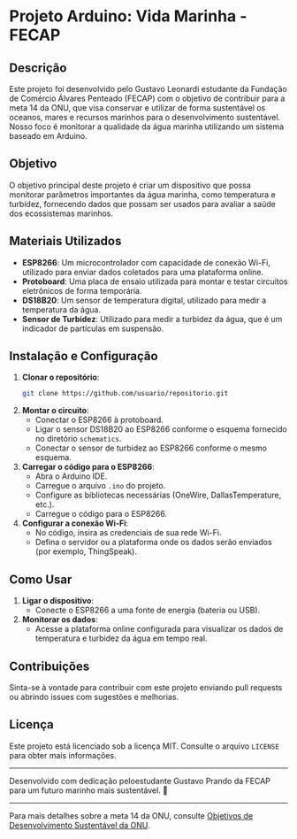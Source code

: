 # Projeto Arduino: Vida Marinha - FECAP

## Descrição

Este projeto foi desenvolvido pelo Gustavo Leonardi estudante da Fundação de Comércio Álvares Penteado (FECAP) com o objetivo de contribuir para a meta 14 da ONU, que visa conservar e utilizar de forma sustentável os oceanos, mares e recursos marinhos para o desenvolvimento sustentável. Nosso foco é monitorar a qualidade da água marinha utilizando um sistema baseado em Arduino.

## Objetivo

O objetivo principal deste projeto é criar um dispositivo que possa monitorar parâmetros importantes da água marinha, como temperatura e turbidez, fornecendo dados que possam ser usados para avaliar a saúde dos ecossistemas marinhos.

## Materiais Utilizados

- **ESP8266**: Um microcontrolador com capacidade de conexão Wi-Fi, utilizado para enviar dados coletados para uma plataforma online.
- **Protoboard**: Uma placa de ensaio utilizada para montar e testar circuitos eletrônicos de forma temporária.
- **DS18B20**: Um sensor de temperatura digital, utilizado para medir a temperatura da água.
- **Sensor de Turbidez**: Utilizado para medir a turbidez da água, que é um indicador de partículas em suspensão.

## Instalação e Configuração

1. **Clonar o repositório**:
    ```bash
    git clone https://github.com/usuario/repositorio.git
    ```
2. **Montar o circuito**:
   - Conectar o ESP8266 à protoboard.
   - Ligar o sensor DS18B20 ao ESP8266 conforme o esquema fornecido no diretório `schematics`.
   - Conectar o sensor de turbidez ao ESP8266 conforme o mesmo esquema.
3. **Carregar o código para o ESP8266**:
   - Abra o Arduino IDE.
   - Carregue o arquivo `.ino` do projeto.
   - Configure as bibliotecas necessárias (OneWire, DallasTemperature, etc.).
   - Carregue o código para o ESP8266.
4. **Configurar a conexão Wi-Fi**:
   - No código, insira as credenciais de sua rede Wi-Fi.
   - Defina o servidor ou a plataforma onde os dados serão enviados (por exemplo, ThingSpeak).

## Como Usar

1. **Ligar o dispositivo**:
   - Conecte o ESP8266 a uma fonte de energia (bateria ou USB).
2. **Monitorar os dados**:
   - Acesse a plataforma online configurada para visualizar os dados de temperatura e turbidez da água em tempo real.

## Contribuições

Sinta-se à vontade para contribuir com este projeto enviando pull requests ou abrindo issues com sugestões e melhorias.

## Licença

Este projeto está licenciado sob a licença MIT. Consulte o arquivo `LICENSE` para obter mais informações.

---

Desenvolvido com dedicação peloestudante Gustavo Prando da FECAP para um futuro marinho mais sustentável. 🌊

---

Para mais detalhes sobre a meta 14 da ONU, consulte [Objetivos de Desenvolvimento Sustentável da ONU](https://www.un.org/sustainabledevelopment/oceans/).
